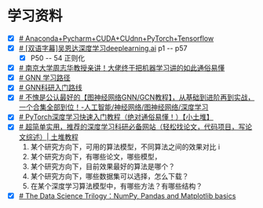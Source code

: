# 学习资料
- [x] [# Anaconda+Pycharm+CUDA+CUdnn+PyTorch+Tensorflow](https://www.bilibili.com/video/BV1ov41137Z8?p=1&vd_source=ae16ff6478eb15c1b87880540263910b)
- [x] [# [双语字幕]吴恩达深度学习deeplearning.ai](https://www.bilibili.com/video/BV1FT4y1E74V?p=50&vd_source=ae16ff6478eb15c1b87880540263910b) p1 -- p57
	- [x] P50 -- 54 正则化
- [x] [# 南京大学周志华教授亲讲！大佬终于把机器学习讲的如此通俗易懂](https://www.bilibili.com/video/BV1R44y1o749/?p=1&vd_source=ae16ff6478eb15c1b87880540263910b)
- [x] [# GNN 学习路径](https://juejin.cn/post/7225588359287554085)
- [x] [# GNN科研入门路线](https://www.bilibili.com/video/BV1NK411D7pd/?spm_id_from=333.337.search-card.all.click&vd_source=ae16ff6478eb15c1b87880540263910b)
- [x] [# 不愧是公认最好的【图神经网络GNN/GCN教程】，从基础到进阶再到实战，一个合集全部到位！-人工智能/神经网络/图神经网络/深度学习](https://www.bilibili.com/video/BV1184y1x71H/?spm_id_from=333.337.search-card.all.click&vd_source=ae16ff6478eb15c1b87880540263910b)
- [x] [# PyTorch深度学习快速入门教程（绝对通俗易懂！）【小土堆】](https://www.bilibili.com/video/BV1hE411t7RN?p=1&vd_source=ae16ff6478eb15c1b87880540263910b)
- [x] [# 超简单实用，推荐的深度学习科研必备网站（轻松找论文，代码项目，写论文综述）| 土堆教程](https://www.bilibili.com/video/BV1pg411d7MK/?spm_id_from=333.999.0.0&vd_source=ae16ff6478eb15c1b87880540263910b)
	1. 某个研究方向下，可用的算法模型，不同算法之间的效果对比 i
	2. 某个研究方向下，有哪些论文，哪些模型，
	3. 某个研究方向下，目前效果最好的算法是哪个？ 
	4. 某个研究方向下，哪些数据集可以选择，怎么下载？
	5. 在某个深度学习算法模型中，有哪些方法？有哪些结构？
- [x] [# The Data Science Trilogy：NumPy, Pandas and Matplotlib basics](https://towardsdatascience.com/the-data-science-trilogy-numpy-pandas-and-matplotlib-basics-42192b89e26)